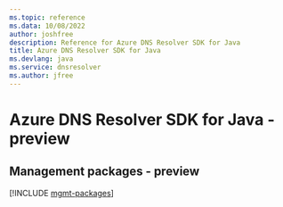 ```yaml
---
ms.topic: reference
ms.data: 10/08/2022
author: joshfree
description: Reference for Azure DNS Resolver SDK for Java
title: Azure DNS Resolver SDK for Java
ms.devlang: java
ms.service: dnsresolver
ms.author: jfree
---
```

# Azure DNS Resolver SDK for Java - preview

## Management packages - preview
[!INCLUDE [mgmt-packages](dns-resolver-mgmt-index.md)]